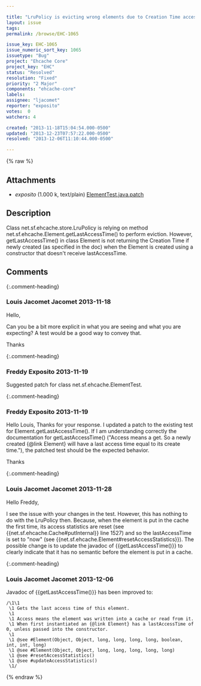 ```yaml
---

title: "LruPolicy is evicting wrong elements due to Creation Time access in Element"
layout: issue
tags: 
permalink: /browse/EHC-1065

issue_key: EHC-1065
issue_numeric_sort_key: 1065
issuetype: "Bug"
project: "Ehcache Core"
project_key: "EHC"
status: "Resolved"
resolution: "Fixed"
priority: "2 Major"
components: "ehcache-core"
labels: 
assignee: "ljacomet"
reporter: "exposito"
votes:  0
watchers: 4

created: "2013-11-18T15:04:54.000-0500"
updated: "2013-12-23T07:57:22.000-0500"
resolved: "2013-12-06T11:10:44.000-0500"

---
```




{% raw %}


## Attachments
  
* <em>exposito</em> (1.000 k, text/plain) [ElementTest.java.patch](/attachments/EHC/EHC-1065/ElementTest.java.patch)
  



## Description

<div markdown="1" class="description">

Class net.sf.ehcache.store.LruPolicy is relying on method net.sf.ehcache.Element.getLastAccessTime() to perform eviction. However, getLastAccessTime() in class Element is not returning the Creation Time if newly created (as specified in the doc) when the Element is created using a constructor that doesn't receive lastAccessTime.

</div>

## Comments


{:.comment-heading}
### **Louis Jacomet Jacomet** <span class="date">2013-11-18</span>

<div markdown="1" class="comment">

Hello,

Can you be a bit more explicit in what you are seeing and what you are expecting?
A test would be a good way to convey that.

Thanks

</div>


{:.comment-heading}
### **Freddy Exposito** <span class="date">2013-11-19</span>

<div markdown="1" class="comment">

Suggested patch for class net.sf.ehcache.ElementTest.

</div>


{:.comment-heading}
### **Freddy Exposito** <span class="date">2013-11-19</span>

<div markdown="1" class="comment">

Hello Louis,
Thanks for your response. I updated a patch to the existing test for Element.getLastAccessTime(). If I am understanding correctly the documentation for getLastAccessTime() ("Access means a get. So a newly created {@link Element} will have a last access time equal to its create time."), the patched test should be the expected behavior.

Thanks

</div>


{:.comment-heading}
### **Louis Jacomet Jacomet** <span class="date">2013-11-28</span>

<div markdown="1" class="comment">

Hello Freddy,

I see the issue with your changes in the test. However, this has nothing to do with the LruPolicy then. 
Because, when the element is put in the cache the first time, its access statistics are reset (see {{net.sf.ehcache.Cache#putInternal}} line 1527) and so the lastAccessTime is set to "now" (see {{net.sf.ehcache.Element#resetAccessStatistics}}).
The possible change is to update the javadoc of {{getLastAccessTime()}} to clearly indicate that it has no semantic before the element is put in a cache.

</div>


{:.comment-heading}
### **Louis Jacomet Jacomet** <span class="date">2013-12-06</span>

<div markdown="1" class="comment">

Javadoc of {{getLastAccessTime()}} has been improved to:

```
/\1\1
 \1 Gets the last access time of this element.
 \1 
 \1 Access means the element was written into a cache or read from it.
 \1 When first instantiated an {@link Element} has a lastAccessTime of 0, unless passed into the constructor.
 \1
 \1 @see #Element(Object, Object, long, long, long, long, boolean, int, int, long) 
 \1 @see #Element(Object, Object, long, long, long, long, long)
 \1 @see #resetAccessStatistics() 
 \1 @see #updateAccessStatistics() 
 \1/
```
 

</div>



{% endraw %}
